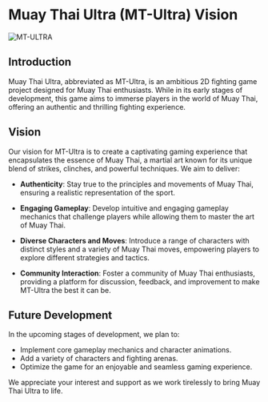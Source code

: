 # Muay Thai Ultra (MT-Ultra) Vision

![MT-ULTRA](https://github.com/RyanYeaman/MT-Ultra/assets/107305865/57d15391-e385-4a64-bc05-bd5ce6880dbb)


## Introduction
Muay Thai Ultra, abbreviated as MT-Ultra, is an ambitious 2D fighting game project designed for Muay Thai enthusiasts. While in its early stages of development, this game aims to immerse players in the world of Muay Thai, offering an authentic and thrilling fighting experience.

## Vision
Our vision for MT-Ultra is to create a captivating gaming experience that encapsulates the essence of Muay Thai, a martial art known for its unique blend of strikes, clinches, and powerful techniques. We aim to deliver:

- **Authenticity**: Stay true to the principles and movements of Muay Thai, ensuring a realistic representation of the sport.

- **Engaging Gameplay**: Develop intuitive and engaging gameplay mechanics that challenge players while allowing them to master the art of Muay Thai.

- **Diverse Characters and Moves**: Introduce a range of characters with distinct styles and a variety of Muay Thai moves, empowering players to explore different strategies and tactics.

- **Community Interaction**: Foster a community of Muay Thai enthusiasts, providing a platform for discussion, feedback, and improvement to make MT-Ultra the best it can be.

## Future Development
In the upcoming stages of development, we plan to:
- Implement core gameplay mechanics and character animations.
- Add a variety of characters and fighting arenas.
- Optimize the game for an enjoyable and seamless gaming experience.

We appreciate your interest and support as we work tirelessly to bring Muay Thai Ultra to life.
